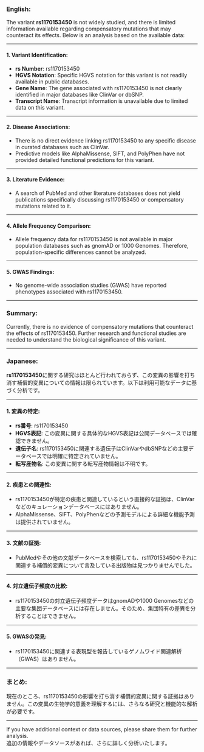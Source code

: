 ### English:
The variant **rs1170153450** is not widely studied, and there is limited information available regarding compensatory mutations that may counteract its effects. Below is an analysis based on the available data:

---

#### 1. Variant Identification:
- **rs Number**: rs1170153450
- **HGVS Notation**: Specific HGVS notation for this variant is not readily available in public databases.
- **Gene Name**: The gene associated with rs1170153450 is not clearly identified in major databases like ClinVar or dbSNP.
- **Transcript Name**: Transcript information is unavailable due to limited data on this variant.

---

#### 2. Disease Associations:
- There is no direct evidence linking rs1170153450 to any specific disease in curated databases such as ClinVar.
- Predictive models like AlphaMissense, SIFT, and PolyPhen have not provided detailed functional predictions for this variant.

---

#### 3. Literature Evidence:
- A search of PubMed and other literature databases does not yield publications specifically discussing rs1170153450 or compensatory mutations related to it.

---

#### 4. Allele Frequency Comparison:
- Allele frequency data for rs1170153450 is not available in major population databases such as gnomAD or 1000 Genomes. Therefore, population-specific differences cannot be analyzed.

---

#### 5. GWAS Findings:
- No genome-wide association studies (GWAS) have reported phenotypes associated with rs1170153450.

---

### Summary:
Currently, there is no evidence of compensatory mutations that counteract the effects of rs1170153450. Further research and functional studies are needed to understand the biological significance of this variant.

---

### Japanese:
**rs1170153450**に関する研究はほとんど行われておらず、この変異の影響を打ち消す補償的変異についての情報は限られています。以下は利用可能なデータに基づく分析です。

---

#### 1. 変異の特定:
- **rs番号**: rs1170153450
- **HGVS表記**: この変異に関する具体的なHGVS表記は公開データベースでは確認できません。
- **遺伝子名**: rs1170153450に関連する遺伝子はClinVarやdbSNPなどの主要データベースでは明確に特定されていません。
- **転写産物名**: この変異に関する転写産物情報は不明です。

---

#### 2. 疾患との関連性:
- rs1170153450が特定の疾患と関連しているという直接的な証拠は、ClinVarなどのキュレーションデータベースにはありません。
- AlphaMissense、SIFT、PolyPhenなどの予測モデルによる詳細な機能予測は提供されていません。

---

#### 3. 文献の証拠:
- PubMedやその他の文献データベースを検索しても、rs1170153450やそれに関連する補償的変異について言及している出版物は見つかりませんでした。

---

#### 4. 対立遺伝子頻度の比較:
- rs1170153450の対立遺伝子頻度データはgnomADや1000 Genomesなどの主要な集団データベースには存在しません。そのため、集団特有の差異を分析することはできません。

---

#### 5. GWASの発見:
- rs1170153450に関連する表現型を報告しているゲノムワイド関連解析（GWAS）はありません。

---

### まとめ:
現在のところ、rs1170153450の影響を打ち消す補償的変異に関する証拠はありません。この変異の生物学的意義を理解するには、さらなる研究と機能的な解析が必要です。

---

If you have additional context or data sources, please share them for further analysis.  
追加の情報やデータソースがあれば、さらに詳しく分析いたします。